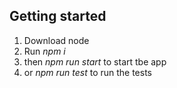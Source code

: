 ## Getting started

1. Download node
1. Run *npm i* 
1. then *npm run start* to start tbe app 
1. or *npm run test* to run the tests